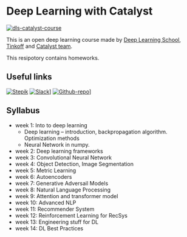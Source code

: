 # Deep Learning with Catalyst

[![dls-catalyst-course](https://github.com/catalyst-team/catalyst-pics/blob/master/pics/catalyst-dl-course-poster-eng.png)](https://github.com/catalyst-team/dl-course)

This is an open deep learning course made by [Deep Learning School](https://dlschool.org), [Tinkoff](https://tinkoff.ru) and [Catalyst team](https://github.com/catalyst-team). 

This resipotory contains homeworks.

## Useful links

[![Stepik](https://img.shields.io/badge/DLS-Stepik-success)](https://stepik.org/course/83344/syllabus)
[![Slack](https://img.shields.io/badge/Catalyst-slack-success)](https://join.slack.com/t/catalyst-team-core/shared_invite/zt-d9miirnn-z86oKDzFMKlMG4fgFdZafw)]
[![Github-repo](https://img.shields.io/badge/Catalyst-slack-success)](https://github.com/catalyst-team/dl-course)]

## Syllabus

- week 1: Into to deep learning
  - Deep learning – introduction, backpropagation algorithm. Optimization methods
  - Neural Network in numpy.
- week 2: Deep learning frameworks
- week 3: Convolutional Neural Network
- week 4: Object Detection, Image Segmentation
- week 5: Metric Learning
- week 6: Autoencoders
- week 7: Generative Adversail Models
- week 8: Natural Language Processing
- week 9: Attention and transformer model
- week 10: Advanced NLP
- week 11: Recommender System
- week 12: Reinforcement Learning for RecSys
- week 13: Engineering stuff for DL
- week 14: DL Best Practices
